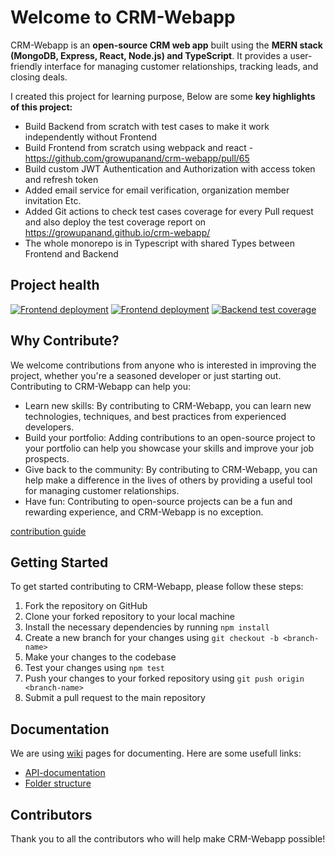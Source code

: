 
# Welcome to CRM-Webapp

CRM-Webapp is an **open-source CRM web app** built using the **MERN stack (MongoDB, Express, React, Node.js)  and TypeScript**. It provides a user-friendly interface for managing customer relationships, tracking leads, and closing deals.

I created this project for learning purpose, Below are some **key highlights of this project:**

- Build Backend from scratch with test cases to make it work independently without Frontend
- Build Frontend from scratch using webpack and react - https://github.com/growupanand/crm-webapp/pull/65
- Build custom JWT Authentication and Authorization with access token and refresh token
- Added email service for email verification, organization member invitation Etc.
- Added Git actions to check test cases coverage for every Pull request and also deploy the test coverage report on https://growupanand.github.io/crm-webapp/
- The whole monorepo is in Typescript with shared Types between Frontend and Backend

## Project health
[![Frontend deployment](https://img.shields.io/github/deployments/growupanand/crm-webapp/production?label=Frontend&logo=vercel)](https://crm-webapp-zeta.vercel.app/)
[![Frontend deployment](https://img.shields.io/badge/Backend-status-green)](https://crm-webapp.openstatus.dev/)
[![Backend test coverage](https://github.com/growupanand/crm-webapp/actions/workflows/backend-test-coverage.yml/badge.svg?branch=main)](https://growupanand.github.io/crm-webapp/)


## Why Contribute?

We welcome contributions from anyone who is interested in improving the project, whether you're a seasoned developer or just starting out. Contributing to CRM-Webapp can help you:

-   Learn new skills: By contributing to CRM-Webapp, you can learn new technologies, techniques, and best practices from experienced developers.
-   Build your portfolio: Adding contributions to an open-source project to your portfolio can help you showcase your skills and improve your job prospects.
-   Give back to the community: By contributing to CRM-Webapp, you can help make a difference in the lives of others by providing a useful tool for managing customer relationships.
-   Have fun: Contributing to open-source projects can be a fun and rewarding experience, and CRM-Webapp is no exception.

[contribution guide](.github/CONTRIBUTING.md)

## Getting Started

To get started contributing to CRM-Webapp, please follow these steps:

1.  Fork the repository on GitHub
2.  Clone your forked repository to your local machine
3.  Install the necessary dependencies by running `npm install`
4.  Create a new branch for your changes using `git checkout -b <branch-name>`
5.  Make your changes to the codebase
6.  Test your changes using `npm test`
7.  Push your changes to your forked repository using `git push origin <branch-name>`
8.  Submit a pull request to the main repository


## Documentation

We are using [wiki](../../wiki) pages for documenting.
Here are some usefull links:
- [API-documentation](../../wiki/Backend#api-documentation)
- [Folder structure](../../wiki/Folder-Structure)



## Contributors

Thank you to all the contributors who will help make CRM-Webapp possible!
